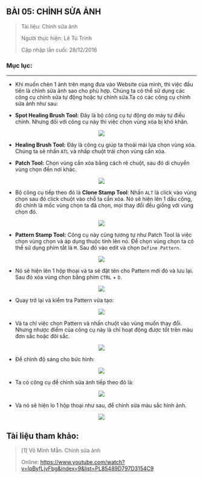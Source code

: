 ## BÀI 05: CHỈNH SỬA ẢNH

> Tài liệu: Chỉnh sửa ảnh
>
> Người thực hiện: Lê Tú Trinh
>
> Cập nhập lần cuối: 28/12/2016

### Mục lục:

***

- Khi muốn chèn 1 ảnh trên mạng đưa vào Website của mình, thì việc đầu tiên là chỉnh sửa ảnh sao cho phù hợp. Chúng ta có thể sử dụng các công cụ chỉnh sửa tự động hoặc tự chỉnh sửa.Ta có các công cụ chỉnh sửa ảnh như sau:

- **Spot Healing Brush Tool:** Đây là bộ công cụ tự động do máy tự điều chỉnh. Nhưng đối với công cụ này thì việc chọn vùng xóa bị khó khăn.

<p align="center"><img src="https://github.com/TrinhTu/web_developer/blob/master/Task19_Photoshop_Course_01/image/45.png"/></p>


- **Healing Brush Tool:** Đây là công cụ giúp ta thoải mái lựa chọn vùng xóa. Chúng ta sẽ nhấn `ATL` và nhấp chuột trái chọn vùng cần xóa.

- **Patch Tool:** Chọn vùng cần xóa bằng cách rê chuột, sau đó di chuyển vùng chọn đến nơi khác.

<p align="center"><img src="https://github.com/TrinhTu/web_developer/blob/master/Task19_Photoshop_Course_01/image/46.png"/></p>


- Bộ công cụ tiếp theo đó là **Clone Stamp Tool**: Nhấn `ALT` là click vào vùng chọn sau đó click chuột vào chỗ ta cần xóa. Nó sẽ hiện lên 1 dấu cộng, đó chính là mốc vùng chọn ta đã chọn, mọi thay đổi đều giống với vùng chọn đó.

<p align="center"><img src="https://github.com/TrinhTu/web_developer/blob/master/Task19_Photoshop_Course_01/image/47.png"/></p>


- **Pattern Stamp Tool:** Công cụ này cũng tương tự như Patch Tool là việc chọn vùng chọn và áp dụng thuộc tính lên nó. Để chọn vùng chọn ta có thể sử dụng phím tắt là `M`. Sau đó vào edit và chọn `Define Pattern`.

<p align="center"><img src="https://github.com/TrinhTu/web_developer/blob/master/Task19_Photoshop_Course_01/image/48.png"/></p>


- Nó sẽ hiện lên 1 hộp thoại và ta sẽ đặt tên cho Pattern mới đó và lưu lại. Sau đó xóa vùng chọn bằng phím `CTRL` + `D`.

<p align="center"><img src="https://github.com/TrinhTu/web_developer/blob/master/Task19_Photoshop_Course_01/image/49.png"/></p>


- Quay trở lại và kiểm tra Pattern vừa tạo:

<p align="center"><img src="https://github.com/TrinhTu/web_developer/blob/master/Task19_Photoshop_Course_01/image/50.png"/></p>


- Và ta chỉ việc chọn Pattern và nhấn chuột vào vùng muốn thay đổi. Nhưng nhược điểm của công cụ này là chỉ hoạt động được tốt trên màu đơn sắc hoặc đôi sắc.

<p align="center"><img src="https://github.com/TrinhTu/web_developer/blob/master/Task19_Photoshop_Course_01/image/51.png"/></p>


- Để chỉnh độ sáng cho bức hình:

<p align="center"><img src="https://github.com/TrinhTu/web_developer/blob/master/Task19_Photoshop_Course_01/image/52.png"/></p>


- Ta có công cụ để chỉnh sửa ảnh tiếp theo đó là:

<p align="center"><img src="https://github.com/TrinhTu/web_developer/blob/master/Task19_Photoshop_Course_01/image/53.png"/></p>


- Và nó sẽ hiện lo 1 hộp thoại như sau, để chỉnh sửa màu sắc hình ảnh.

<p align="center"><img src="https://github.com/TrinhTu/web_developer/blob/master/Task19_Photoshop_Course_01/image/54.png"/></p>


## Tài liệu tham khảo:

> [1] Võ Minh Mẫn. Chỉnh sửa ảnh
>
> Online: https://www.youtube.com/watch?v=IpByfLjvFbg&index=9&list=PL85489D797D3154C9






